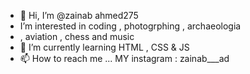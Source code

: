 - 👋 Hi, I’m @zainab ahmed275
- I’m interested in coding , photogrphing , archaeologia
-  , aviation , chess and music
- 🌱 I’m currently learning HTML , CSS & JS
- 📫 How to reach me ...
MY instagram : zainab___ad
<!---
zainabahmed275/zainabahmed275 is a ✨ special ✨ repository because its `README.md` (this file) appears on your GitHub profile.
You can click the Preview link to take a look at your changes.
--->
